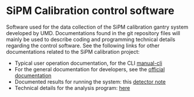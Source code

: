 # SiPM Calibration control software

Software used for the data collection of the SiPM calibration gantry system
developed by UMD. Documentations found in the git repository files will mainly be
used to describe coding and programming technical details regarding the control
software. See the following links for other documentations related to the SiPM
calibration project:

- Typical user operation documentation, for the CLI [manual-cli]
- For the general documentation for developers, see the [official
  documentation][doc]
- Documented results for running the system: this [detector note][sipmcalibdn]
- Technical details for the analysis program: [here][sipmcalibanalysis]


[manual-cli]: https://umdcms.github.io/SiPMCalibControl/group__cli.html
[doc]: https://umdcms.github.io/SiPMCalibControl/index.html
[sipmcalibanalysis]: https://github.com/UMDCMS/SiPMCalib
[sipmcalibdn]: https://icms.cern.ch/tools/publications/notes/entries/DN/2019/048
